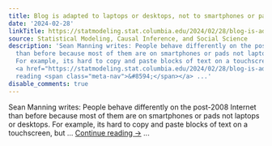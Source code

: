 ```yaml
---
title: Blog is adapted to laptops or desktops, not to smartphones or pads.
date: '2024-02-28'
linkTitle: https://statmodeling.stat.columbia.edu/2024/02/28/blog-is-adapted-to-laptops-or-desktops-not-to-smartphones-or-pads/
source: Statistical Modeling, Causal Inference, and Social Science
description: 'Sean Manning writes: People behave differently on the post-2008 Internet
  than before because most of them are on smartphones or pads not laptops or desktops.
  For example, its hard to copy and paste blocks of text on a touchscreen, but &#8230;
  <a href="https://statmodeling.stat.columbia.edu/2024/02/28/blog-is-adapted-to-laptops-or-desktops-not-to-smartphones-or-pads/">Continue
  reading <span class="meta-nav">&#8594;</span></a> ...'
disable_comments: true
---
```

Sean Manning writes: People behave differently on the post-2008 Internet than before because most of them are on smartphones or pads not laptops or desktops. For example, its hard to copy and paste blocks of text on a touchscreen, but &#8230; <a href="https://statmodeling.stat.columbia.edu/2024/02/28/blog-is-adapted-to-laptops-or-desktops-not-to-smartphones-or-pads/">Continue reading <span class="meta-nav">&#8594;</span></a> ...